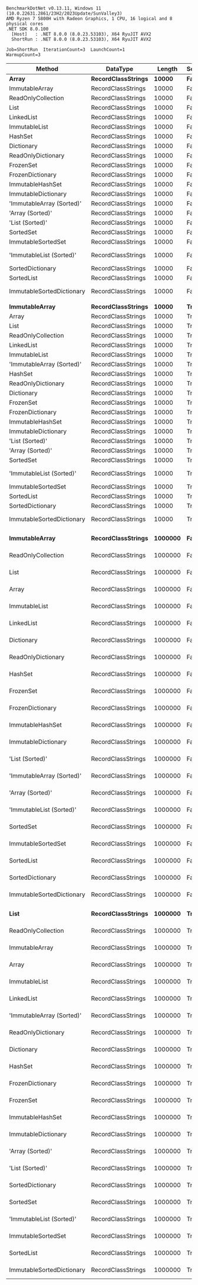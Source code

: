 ```

BenchmarkDotNet v0.13.11, Windows 11 (10.0.22631.2861/23H2/2023Update/SunValley3)
AMD Ryzen 7 5800H with Radeon Graphics, 1 CPU, 16 logical and 8 physical cores
.NET SDK 8.0.100
  [Host]   : .NET 8.0.0 (8.0.23.53103), X64 RyuJIT AVX2
  ShortRun : .NET 8.0.0 (8.0.23.53103), X64 RyuJIT AVX2

Job=ShortRun  IterationCount=3  LaunchCount=1  
WarmupCount=3  

```
| Method                    | DataType           | Length  | Sorted   | Mean             | Error            | StdDev         | Allocated    |
|-------------------------- |------------------- |-------- |--------- |-----------------:|-----------------:|---------------:|-------------:|
| **Array**                     | **RecordClassStrings** | **10000**   | **False**    |         **3.349 μs** |         **6.508 μs** |      **0.3567 μs** |     **78.15 KB** |
| ImmutableArray            | RecordClassStrings | 10000   | False    |         3.350 μs |         5.654 μs |      0.3099 μs |     78.15 KB |
| ReadOnlyCollection        | RecordClassStrings | 10000   | False    |         3.355 μs |         8.361 μs |      0.4583 μs |     78.17 KB |
| List                      | RecordClassStrings | 10000   | False    |         3.877 μs |         3.190 μs |      0.1749 μs |     78.18 KB |
| LinkedList                | RecordClassStrings | 10000   | False    |       132.172 μs |        38.099 μs |      2.0883 μs |    468.82 KB |
| ImmutableList             | RecordClassStrings | 10000   | False    |       171.943 μs |        82.880 μs |      4.5430 μs |     468.8 KB |
| HashSet                   | RecordClassStrings | 10000   | False    |       493.711 μs |       265.995 μs |     14.5801 μs |    197.49 KB |
| Dictionary                | RecordClassStrings | 10000   | False    |       527.394 μs |        37.806 μs |      2.0723 μs |    276.41 KB |
| ReadOnlyDictionary        | RecordClassStrings | 10000   | False    |       566.916 μs |        79.996 μs |      4.3849 μs |    276.45 KB |
| FrozenSet                 | RecordClassStrings | 10000   | False    |     1,205.622 μs |       238.893 μs |     13.0945 μs |    748.11 KB |
| FrozenDictionary          | RecordClassStrings | 10000   | False    |     1,323.209 μs |       288.466 μs |     15.8118 μs |    914.99 KB |
| ImmutableHashSet          | RecordClassStrings | 10000   | False    |     2,805.189 μs |       270.989 μs |     14.8538 μs |    546.96 KB |
| ImmutableDictionary       | RecordClassStrings | 10000   | False    |     2,898.711 μs |       126.108 μs |      6.9124 μs |    625.19 KB |
| &#39;ImmutableArray (Sorted)&#39; | RecordClassStrings | 10000   | False    |     5,707.202 μs |       557.591 μs |     30.5634 μs |     156.3 KB |
| &#39;Array (Sorted)&#39;          | RecordClassStrings | 10000   | False    |     5,710.599 μs |        28.867 μs |      1.5823 μs |     78.15 KB |
| &#39;List (Sorted)&#39;           | RecordClassStrings | 10000   | False    |     5,731.839 μs |       482.524 μs |     26.4488 μs |     78.18 KB |
| SortedSet                 | RecordClassStrings | 10000   | False    |     6,403.660 μs |       423.738 μs |     23.2265 μs |    546.95 KB |
| ImmutableSortedSet        | RecordClassStrings | 10000   | False    |     6,496.165 μs |       419.177 μs |     22.9765 μs |    546.99 KB |
| &#39;ImmutableList (Sorted)&#39;  | RecordClassStrings | 10000   | False    |     6,517.718 μs |       610.222 μs |     33.4483 μs |   1015.75 KB |
| SortedDictionary          | RecordClassStrings | 10000   | False    |     6,712.728 μs |       522.562 μs |     28.6434 μs |    823.45 KB |
| SortedList                | RecordClassStrings | 10000   | False    |     7,006.464 μs |     1,696.750 μs |     93.0046 μs |    364.46 KB |
| ImmutableSortedDictionary | RecordClassStrings | 10000   | False    |    11,810.306 μs |       244.544 μs |     13.4043 μs |   1172.61 KB |
|                           |                    |         |          |                  |                  |                |              |
| **ImmutableArray**            | **RecordClassStrings** | **10000**   | **True**     |         **2.981 μs** |         **1.039 μs** |      **0.0569 μs** |     **78.15 KB** |
| Array                     | RecordClassStrings | 10000   | True     |         3.254 μs |         5.240 μs |      0.2872 μs |     78.15 KB |
| List                      | RecordClassStrings | 10000   | True     |         3.345 μs |         1.265 μs |      0.0693 μs |     78.18 KB |
| ReadOnlyCollection        | RecordClassStrings | 10000   | True     |         3.536 μs |         5.236 μs |      0.2870 μs |     78.17 KB |
| LinkedList                | RecordClassStrings | 10000   | True     |       131.705 μs |        38.013 μs |      2.0836 μs |    468.82 KB |
| ImmutableList             | RecordClassStrings | 10000   | True     |       168.528 μs |        18.054 μs |      0.9896 μs |     468.8 KB |
| &#39;ImmutableArray (Sorted)&#39; | RecordClassStrings | 10000   | True     |       507.635 μs |        57.395 μs |      3.1460 μs |     78.15 KB |
| HashSet                   | RecordClassStrings | 10000   | True     |       568.376 μs |       173.323 μs |      9.5004 μs |    197.49 KB |
| ReadOnlyDictionary        | RecordClassStrings | 10000   | True     |       607.477 μs |        92.844 μs |      5.0891 μs |    276.45 KB |
| Dictionary                | RecordClassStrings | 10000   | True     |       639.324 μs |        79.616 μs |      4.3640 μs |    276.41 KB |
| FrozenSet                 | RecordClassStrings | 10000   | True     |     1,409.665 μs |        86.398 μs |      4.7358 μs |    748.11 KB |
| FrozenDictionary          | RecordClassStrings | 10000   | True     |     1,516.703 μs |       115.079 μs |      6.3079 μs |    914.99 KB |
| ImmutableHashSet          | RecordClassStrings | 10000   | True     |     2,972.986 μs |       211.050 μs |     11.5683 μs |    546.96 KB |
| ImmutableDictionary       | RecordClassStrings | 10000   | True     |     3,101.142 μs |       353.294 μs |     19.3652 μs |    625.19 KB |
| &#39;List (Sorted)&#39;           | RecordClassStrings | 10000   | True     |     3,899.622 μs |       469.731 μs |     25.7475 μs |     78.18 KB |
| &#39;Array (Sorted)&#39;          | RecordClassStrings | 10000   | True     |     4,078.451 μs |       347.625 μs |     19.0545 μs |     78.15 KB |
| SortedSet                 | RecordClassStrings | 10000   | True     |     4,528.383 μs |       215.859 μs |     11.8320 μs |    546.95 KB |
| &#39;ImmutableList (Sorted)&#39;  | RecordClassStrings | 10000   | True     |     4,591.297 μs |       299.633 μs |     16.4239 μs |   1015.75 KB |
| ImmutableSortedSet        | RecordClassStrings | 10000   | True     |     4,659.316 μs |       495.693 μs |     27.1706 μs |    546.99 KB |
| SortedList                | RecordClassStrings | 10000   | True     |     5,177.425 μs |        71.172 μs |      3.9012 μs |    364.46 KB |
| SortedDictionary          | RecordClassStrings | 10000   | True     |     7,981.768 μs |     2,134.929 μs |    117.0227 μs |    823.45 KB |
| ImmutableSortedDictionary | RecordClassStrings | 10000   | True     |    14,415.510 μs |     3,126.759 μs |    171.3882 μs |   1172.61 KB |
|                           |                    |         |          |                  |                  |                |              |
| **ImmutableArray**            | **RecordClassStrings** | **1000000** | **False**    |     **3,282.731 μs** |        **92.482 μs** |      **5.0692 μs** |   **7812.54 KB** |
| ReadOnlyCollection        | RecordClassStrings | 1000000 | False    |     3,286.470 μs |       424.873 μs |     23.2887 μs |   7812.57 KB |
| List                      | RecordClassStrings | 1000000 | False    |     3,298.947 μs |       722.678 μs |     39.6124 μs |   7812.57 KB |
| Array                     | RecordClassStrings | 1000000 | False    |     3,307.651 μs |       344.320 μs |     18.8734 μs |   7812.54 KB |
| ImmutableList             | RecordClassStrings | 1000000 | False    |    56,876.248 μs |     3,236.740 μs |    177.4166 μs |  46875.13 KB |
| LinkedList                | RecordClassStrings | 1000000 | False    |    77,498.105 μs |    87,420.284 μs |  4,791.8007 μs |  46875.19 KB |
| Dictionary                | RecordClassStrings | 1000000 | False    |   111,311.340 μs |    39,190.830 μs |  2,148.1816 μs |  31792.37 KB |
| ReadOnlyDictionary        | RecordClassStrings | 1000000 | False    |   111,836.913 μs |    39,595.189 μs |  2,170.3459 μs |  31792.47 KB |
| HashSet                   | RecordClassStrings | 1000000 | False    |   118,752.847 μs |    22,219.875 μs |  1,217.9463 μs |  22708.95 KB |
| FrozenSet                 | RecordClassStrings | 1000000 | False    |   247,040.000 μs |    64,741.139 μs |  3,548.6803 μs |  83011.25 KB |
| FrozenDictionary          | RecordClassStrings | 1000000 | False    |   265,990.750 μs |   167,791.858 μs |  9,197.2379 μs |    100884 KB |
| ImmutableHashSet          | RecordClassStrings | 1000000 | False    | 1,160,763.567 μs |   348,453.985 μs | 19,099.9387 μs |  54693.03 KB |
| ImmutableDictionary       | RecordClassStrings | 1000000 | False    | 1,164,108.000 μs |   308,173.451 μs | 16,892.0267 μs |  62506.65 KB |
| &#39;List (Sorted)&#39;           | RecordClassStrings | 1000000 | False    | 1,692,189.200 μs |   185,708.764 μs | 10,179.3240 μs |   7812.95 KB |
| &#39;ImmutableArray (Sorted)&#39; | RecordClassStrings | 1000000 | False    | 1,700,343.400 μs |    98,558.371 μs |  5,402.3169 μs |  15625.44 KB |
| &#39;Array (Sorted)&#39;          | RecordClassStrings | 1000000 | False    | 1,723,026.467 μs |   147,235.576 μs |  8,070.4788 μs |   7812.91 KB |
| &#39;ImmutableList (Sorted)&#39;  | RecordClassStrings | 1000000 | False    | 1,809,876.100 μs |   304,030.761 μs | 16,664.9519 μs | 101562.73 KB |
| SortedSet                 | RecordClassStrings | 1000000 | False    | 1,930,465.767 μs |    86,345.623 μs |  4,732.8949 μs |  54687.96 KB |
| ImmutableSortedSet        | RecordClassStrings | 1000000 | False    | 1,946,018.867 μs |    40,982.699 μs |  2,246.4000 μs |     54688 KB |
| SortedList                | RecordClassStrings | 1000000 | False    | 2,043,428.367 μs |   615,532.997 μs | 33,739.4406 μs |  40581.68 KB |
| SortedDictionary          | RecordClassStrings | 1000000 | False    | 2,546,313.000 μs |   417,423.261 μs | 22,880.3775 μs |  86480.13 KB |
| ImmutableSortedDictionary | RecordClassStrings | 1000000 | False    | 3,897,755.767 μs | 1,191,609.598 μs | 65,316.1430 μs |  117188.7 KB |
|                           |                    |         |          |                  |                  |                |              |
| **List**                      | **RecordClassStrings** | **1000000** | **True**     |     **5,572.833 μs** |     **1,104.928 μs** |     **60.5648 μs** |   **7812.57 KB** |
| ReadOnlyCollection        | RecordClassStrings | 1000000 | True     |     5,578.555 μs |     1,184.159 μs |     64.9077 μs |   7812.57 KB |
| ImmutableArray            | RecordClassStrings | 1000000 | True     |     5,580.492 μs |        39.649 μs |      2.1733 μs |   7812.54 KB |
| Array                     | RecordClassStrings | 1000000 | True     |     5,642.840 μs |       690.206 μs |     37.8325 μs |   7812.54 KB |
| ImmutableList             | RecordClassStrings | 1000000 | True     |    62,545.704 μs |     4,774.878 μs |    261.7272 μs |   46875.1 KB |
| LinkedList                | RecordClassStrings | 1000000 | True     |    94,607.424 μs |    97,553.434 μs |  5,347.2329 μs |  46875.22 KB |
| &#39;ImmutableArray (Sorted)&#39; | RecordClassStrings | 1000000 | True     |   173,624.989 μs |    14,513.292 μs |    795.5225 μs |   7812.65 KB |
| ReadOnlyDictionary        | RecordClassStrings | 1000000 | True     |   194,706.833 μs |    48,445.515 μs |  2,655.4621 μs |  31792.52 KB |
| Dictionary                | RecordClassStrings | 1000000 | True     |   197,542.911 μs |    45,803.469 μs |  2,510.6427 μs |  31792.48 KB |
| HashSet                   | RecordClassStrings | 1000000 | True     |   202,440.711 μs |    29,663.680 μs |  1,625.9664 μs |     22709 KB |
| FrozenDictionary          | RecordClassStrings | 1000000 | True     |   470,388.933 μs |   124,918.942 μs |  6,847.2288 μs | 100884.17 KB |
| FrozenSet                 | RecordClassStrings | 1000000 | True     |   496,427.167 μs |   188,444.900 μs | 10,329.3008 μs |  83011.61 KB |
| ImmutableHashSet          | RecordClassStrings | 1000000 | True     | 1,313,633.200 μs |   549,452.473 μs | 30,117.3441 μs |  54693.17 KB |
| ImmutableDictionary       | RecordClassStrings | 1000000 | True     | 1,316,530.100 μs |   425,628.774 μs | 23,330.1493 μs |  62507.52 KB |
| &#39;Array (Sorted)&#39;          | RecordClassStrings | 1000000 | True     | 1,434,924.700 μs |   243,821.616 μs | 13,364.6855 μs |   7812.91 KB |
| &#39;List (Sorted)&#39;           | RecordClassStrings | 1000000 | True     | 1,438,051.333 μs |    32,191.134 μs |  1,764.5047 μs |   7812.95 KB |
| SortedDictionary          | RecordClassStrings | 1000000 | True     | 1,503,189.433 μs |    95,711.163 μs |  5,246.2518 μs |  86480.41 KB |
| SortedSet                 | RecordClassStrings | 1000000 | True     | 1,622,614.400 μs |   212,850.182 μs | 11,667.0367 μs |  54687.96 KB |
| &#39;ImmutableList (Sorted)&#39;  | RecordClassStrings | 1000000 | True     | 1,643,588.667 μs |   129,423.515 μs |  7,094.1396 μs | 101563.01 KB |
| ImmutableSortedSet        | RecordClassStrings | 1000000 | True     | 1,644,704.967 μs |   288,499.353 μs | 15,813.6230 μs |     54688 KB |
| SortedList                | RecordClassStrings | 1000000 | True     | 1,829,603.667 μs |   197,155.345 μs | 10,806.7497 μs |  40581.96 KB |
| ImmutableSortedDictionary | RecordClassStrings | 1000000 | True     | 2,486,785.633 μs |    59,862.862 μs |  3,281.2854 μs | 117188.41 KB |
